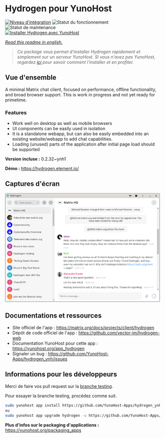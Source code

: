 <!--
N.B.: This README was automatically generated by https://github.com/YunoHost/apps/tree/master/tools/README-generator
It shall NOT be edited by hand.
-->

# Hydrogen pour YunoHost

[![Niveau d'intégration](https://dash.yunohost.org/integration/hydrogen.svg)](https://dash.yunohost.org/appci/app/hydrogen) ![Statut du fonctionnement](https://ci-apps.yunohost.org/ci/badges/hydrogen.status.svg) ![Statut de maintenance](https://ci-apps.yunohost.org/ci/badges/hydrogen.maintain.svg)  
[![Installer Hydrogen avec YunoHost](https://install-app.yunohost.org/install-with-yunohost.svg)](https://install-app.yunohost.org/?app=hydrogen)

*[Read this readme in english.](./README.md)*

> *Ce package vous permet d'installer Hydrogen rapidement et simplement sur un serveur YunoHost.
Si vous n'avez pas YunoHost, regardez [ici](https://yunohost.org/#/install) pour savoir comment l'installer et en profiter.*

## Vue d'ensemble

A minimal Matrix chat client, focused on performance, offline functionality, and broad browser support. This is work in progress and not yet ready for primetime.

### Features

- Work well on desktop as well as mobile browsers
- UI components can be easily used in isolation
- It is a standalone webapp, but can also be easily embedded into an existing website/webapp to add chat capabilities.
- Loading (unused) parts of the application after initial page load should be supported


**Version incluse :** 0.2.32~ynh1

**Démo :** https://hydrogen.element.io/

## Captures d'écran

![Capture d'écran de Hydrogen](./doc/screenshots/hydrogen-large.png)

## Documentations et ressources

* Site officiel de l'app : <https://matrix.org/docs/projects/client/hydrogen>
* Dépôt de code officiel de l'app : <https://github.com/vector-im/hydrogen-web>
* Documentation YunoHost pour cette app : <https://yunohost.org/app_hydrogen>
* Signaler un bug : <https://github.com/YunoHost-Apps/hydrogen_ynh/issues>

## Informations pour les développeurs

Merci de faire vos pull request sur la [branche testing](https://github.com/YunoHost-Apps/hydrogen_ynh/tree/testing).

Pour essayer la branche testing, procédez comme suit.

``` bash
sudo yunohost app install https://github.com/YunoHost-Apps/hydrogen_ynh/tree/testing --debug
ou
sudo yunohost app upgrade hydrogen -u https://github.com/YunoHost-Apps/hydrogen_ynh/tree/testing --debug
```

**Plus d'infos sur le packaging d'applications :** <https://yunohost.org/packaging_apps>
